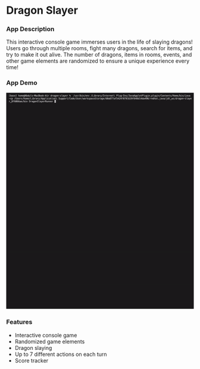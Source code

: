 # Dragon Slayer

### App Description

This interactive console game immerses users in the life of slaying dragons! Users go through
multiple rooms, fight many dragons, search for items, and try to make it out alive. The number of dragons,
items in rooms, events, and other game elements are randomized to ensure a unique experience every time!

### App Demo

<img src="assets/demo.gif" width=800><br>

### Features

- Interactive console game
- Randomized game elements
- Dragon slaying
- Up to 7 different actions on each turn
- Score tracker
